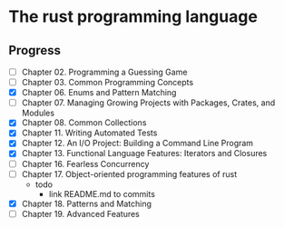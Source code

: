 # The rust programming language

## Progress 
- [ ] Chapter 02. Programming a Guessing Game
- [ ] Chapter 03. Common Programming Concepts  
- [x] Chapter 06. Enums and Pattern Matching 
- [ ] Chapter 07. Managing Growing Projects with Packages, Crates, and Modules
- [x] Chapter 08. Common Collections
- [x] Chapter 11. Writing Automated Tests
- [x] Chapter 12. An I/O Project: Building a Command Line Program
- [x] Chapter 13. Functional Language Features: Iterators and Closures
- [ ] Chapter 16. Fearless Concurrency  
- [ ] Chapter 17. Object-oriented programming features of rust
    - todo
      - link README.md to commits
- [x] Chapter 18. Patterns and Matching
- [ ] Chapter 19. Advanced Features
